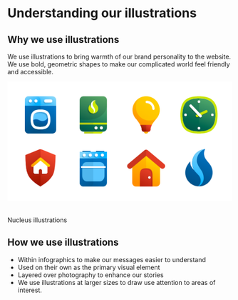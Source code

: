 # Understanding our illustrations

## Why we use illustrations

We use illustrations to bring warmth of our brand personality to the website. We use bold, geometric shapes to make our complicated world feel friendly and accessible.

<img src="/assets/illustrations.png" alt="Illustrations" />
<br>
<br>

Nucleus illustrations

## How we use illustrations

* Within infographics to make our messages easier to understand
* Used on their own as the primary visual element
* Layered over photography to enhance our stories
* We use illustrations at larger sizes to draw use attention to areas of interest.
